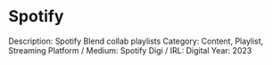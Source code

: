 # Spotify

Description: Spotify Blend collab playlists
Category: Content, Playlist, Streaming
Platform / Medium: Spotify
Digi / IRL: Digital
Year: 2023